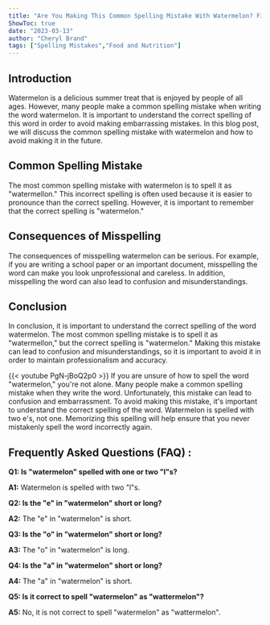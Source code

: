 ```yaml
---
title: "Are You Making This Common Spelling Mistake With Watermelon? Find Out Now!"
ShowToc: true 
date: "2023-03-13"
author: "Cheryl Brand" 
tags: ["Spelling Mistakes","Food and Nutrition"]
---
```

## Introduction 

Watermelon is a delicious summer treat that is enjoyed by people of all ages. However, many people make a common spelling mistake when writing the word watermelon. It is important to understand the correct spelling of this word in order to avoid making embarrassing mistakes. In this blog post, we will discuss the common spelling mistake with watermelon and how to avoid making it in the future.

## Common Spelling Mistake

The most common spelling mistake with watermelon is to spell it as "watermellon." This incorrect spelling is often used because it is easier to pronounce than the correct spelling. However, it is important to remember that the correct spelling is "watermelon."

## Consequences of Misspelling

The consequences of misspelling watermelon can be serious. For example, if you are writing a school paper or an important document, misspelling the word can make you look unprofessional and careless. In addition, misspelling the word can also lead to confusion and misunderstandings.

## Conclusion

In conclusion, it is important to understand the correct spelling of the word watermelon. The most common spelling mistake is to spell it as "watermellon," but the correct spelling is "watermelon." Making this mistake can lead to confusion and misunderstandings, so it is important to avoid it in order to maintain professionalism and accuracy.

{{< youtube PgN-jBoQ2p0 >}} 
If you are unsure of how to spell the word "watermelon," you're not alone. Many people make a common spelling mistake when they write the word. Unfortunately, this mistake can lead to confusion and embarrassment. To avoid making this mistake, it's important to understand the correct spelling of the word. Watermelon is spelled with two e's, not one. Memorizing this spelling will help ensure that you never mistakenly spell the word incorrectly again.

## Frequently Asked Questions (FAQ) :
**Q1: Is "watermelon" spelled with one or two "l"s?**

**A1:** Watermelon is spelled with two "l"s.

**Q2: Is the "e" in "watermelon" short or long?**

**A2:** The "e" in "watermelon" is short.

**Q3: Is the "o" in "watermelon" short or long?**

**A3:** The "o" in "watermelon" is long.

**Q4: Is the "a" in "watermelon" short or long?**

**A4:** The "a" in "watermelon" is short.

**Q5: Is it correct to spell "watermelon" as "wattermelon"?**

**A5:** No, it is not correct to spell "watermelon" as "wattermelon".





